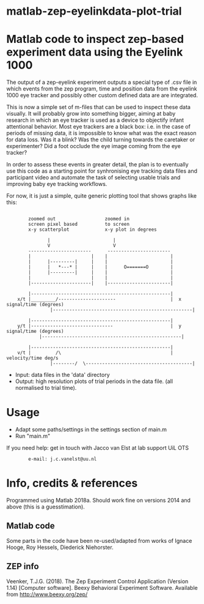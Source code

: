 # matlab-zep-eyelinkdata-plot-trial

# Matlab code to inspect zep-based experiment data using the Eyelink 1000

The output of a zep-eyelink experiment outputs a special type of .csv file in which
events from the zep program, time and position data from the eyelink 1000 eye tracker and
possibly other custom defined data are are integrated.

This is now a simple set of m-files that can be used to inspect these data visually. It
will probably grow into something bigger, aiming at baby research in which an eye tracker
is used as a device to objectify infant attentional behavior. Most eye trackers are a
black box: i.e. in the case of periods of missing data, it is impossible to know what was
the exact reason for data loss. Was it a blink? Was the child turning towards the
caretaker or experimenter? Did a foot occlude the eye image coming from the eye tracker?

In order to assess these events in greater detail, the plan is to eventually use this
code as a starting point for synhronising eye tracking data files and participant video
and automate the task of selecting usable trials and improving baby eye tracking
workflows.

For now, it is just a simple, quite generic plotting tool that shows graphs like this:

```

        zoomed out                  zoomed in
        screen pixel based          to screen
        x-y scatterplot             x-y plot in degrees

               |                       |
               V                       V
		-----------------------      -----------------------
		|                      |    |                       |
		|      |---------|     |    |                       |
		|      |   *---* |     |    |      O=======O        |
		|      |---------|     |    |                       |
		|                      |    |                       |
		|----------------------|    |-----------------------|

		|---------------------------------------------------|
	x/t	|_________/---------------------                    |  x signal/time (degrees)
                |---------------------------------------------------|

		|---------------------------------------------------|
	y/t	|------------------------------                     |  y signal/time (degrees)
	        |---------------------------------------------------|

		|---------------------------------------------------|
	v/t	|         /\                                        |  velocity/time deg/s
                |--------/  \---------------------------------------|

```

* Input:   data files in the 'data' directory
* Output:  high resolution plots of trial periods in the data file.
		 (all normalised to trial time).

# Usage

* Adapt some paths/settings in the settings section of main.m
* Run "main.m"

If you need help: get in touch with Jacco van Elst at lab support UiL OTS

			e-mail: j.c.vanelst@uu.nl

# Info, credits & references

Programmed using Matlab 2018a. Should work fine on versions 2014 and above (this is a
guesstimation).

## Matlab code
Some parts in the code have been re-used/adapted from works of Ignace Hooge,
Roy Hessels, Diederick Niehorster.

## ZEP info
Veenker, T.J.G. (2018). The Zep Experiment Control Application (Version 1.14)
[Computer software]. Beexy Behavioral Experiment Software.
Available from http://www.beexy.org/zep/


